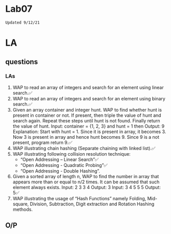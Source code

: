 # Lab07

`Updated 9/12/21`

# LA

## questions
### LAs
1. WAP to read an array of integers and search for an element using linear search.✅
1. WAP to read an array of integers and search for an element using binary search.✅
1. Given an array container and integer hunt. WAP to find whether hunt is present in container or not. If present, then triple the value of hunt and search again. Repeat these steps until hunt is not found. Finally return the value of hunt. 
    Input: container = {1, 2, 3} and hunt = 1 then Output: 9
    Explanation: Start with hunt = 1. Since it is present in array, it becomes 3. Now 3 is present in array and hence hunt becomes 9. Since 9 is a not present, program return 9.✅
1. WAP illustrating chain hashing (Separate chaining with linked list).✅
1. WAP illustrating following collision resolution technique:
    * “Open Addressing – Linear Search”✅
    * “Open Addressing - Quadratic Probing”✅ 
    * “Open Addressing - Double Hashing”.
1. Given a sorted array of length n, WAP to find the number in array that appears more than or equal to n/2 times. It can be assumed that such element always exists. 
    Input:  2 3 3 4 Output: 3 
    Input:  3 4 5 5 5 Output: 5✅
1. WAP illustrating the usage of “Hash Functions” namely Folding, Mid-square, Division, Subtraction, Digit extraction and Rotation Hashing methods.


## O/P